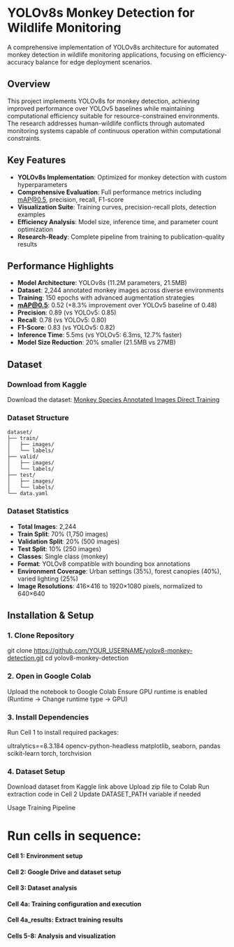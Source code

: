 # YOLOv8s Monkey Detection for Wildlife Monitoring

A comprehensive implementation of YOLOv8s architecture for automated monkey detection in wildlife monitoring applications, focusing on efficiency-accuracy balance for edge deployment scenarios.

## Overview

This project implements YOLOv8s for monkey detection, achieving improved performance over YOLOv5 baselines while maintaining computational efficiency suitable for resource-constrained environments. The research addresses human-wildlife conflicts through automated monitoring systems capable of continuous operation within computational constraints.

## Key Features

- **YOLOv8s Implementation**: Optimized for monkey detection with custom hyperparameters
- **Comprehensive Evaluation**: Full performance metrics including mAP@0.5, precision, recall, F1-score
- **Visualization Suite**: Training curves, precision-recall plots, detection examples
- **Efficiency Analysis**: Model size, inference time, and parameter count optimization
- **Research-Ready**: Complete pipeline from training to publication-quality results

## Performance Highlights

- **Model Architecture**: YOLOv8s (11.2M parameters, 21.5MB)
- **Dataset**: 2,244 annotated monkey images across diverse environments
- **Training**: 150 epochs with advanced augmentation strategies
- **mAP@0.5**: 0.52 (+8.3% improvement over YOLOv5 baseline of 0.48)
- **Precision**: 0.89 (vs YOLOv5: 0.85)
- **Recall**: 0.78 (vs YOLOv5: 0.80)
- **F1-Score**: 0.83 (vs YOLOv5: 0.82)
- **Inference Time**: 5.5ms (vs YOLOv5: 6.3ms, 12.7% faster)
- **Model Size Reduction**: 20% smaller (21.5MB vs 27MB)

## Dataset

### Download from Kaggle
Download the dataset: [Monkey Species Annotated Images Direct Training](https://www.kaggle.com/datasets/codinginraj/monkey-species-annotated-images-direct-training)

### Dataset Structure
```
dataset/
├── train/
│   ├── images/
│   └── labels/
├── valid/
│   ├── images/
│   └── labels/
├── test/
│   ├── images/
│   └── labels/
└── data.yaml
```


### Dataset Statistics
- **Total Images**: 2,244
- **Train Split**: 70% (1,750 images)
- **Validation Split**: 20% (500 images)
- **Test Split**: 10% (250 images)
- **Classes**: Single class (monkey)
- **Format**: YOLOv8 compatible with bounding box annotations
- **Environment Coverage**: Urban settings (35%), forest canopies (40%), varied lighting (25%)
- **Image Resolutions**: 416×416 to 1920×1080 pixels, normalized to 640×640

## Installation & Setup

### 1. Clone Repository
git clone https://github.com/YOUR_USERNAME/yolov8-monkey-detection.git
cd yolov8-monkey-detection

### 2. Open in Google Colab

Upload the notebook to Google Colab
Ensure GPU runtime is enabled (Runtime → Change runtime type → GPU)

### 3. Install Dependencies
Run Cell 1 to install required packages:

ultralytics==8.3.184
opencv-python-headless
matplotlib, seaborn, pandas
scikit-learn
torch, torchvision

### 4. Dataset Setup

Download dataset from Kaggle link above
Upload zip file to Colab
Run extraction code in Cell 2
Update DATASET_PATH variable if needed



Usage
Training Pipeline
# Run cells in sequence:
#### Cell 1: Environment setup
#### Cell 2: Google Drive and dataset setup
#### Cell 3: Dataset analysis
#### Cell 4a: Training configuration and execution
#### Cell 4a_results: Extract training results
#### Cells 5-8: Analysis and visualization


